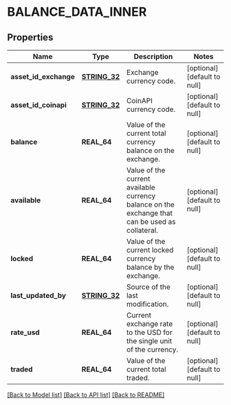 # BALANCE_DATA_INNER

## Properties
Name | Type | Description | Notes
------------ | ------------- | ------------- | -------------
**asset_id_exchange** | [**STRING_32**](STRING_32.md) | Exchange currency code. | [optional] [default to null]
**asset_id_coinapi** | [**STRING_32**](STRING_32.md) | CoinAPI currency code. | [optional] [default to null]
**balance** | **REAL_64** | Value of the current total currency balance on the exchange. | [optional] [default to null]
**available** | **REAL_64** | Value of the current available currency balance on the exchange that can be used as collateral. | [optional] [default to null]
**locked** | **REAL_64** | Value of the current locked currency balance by the exchange. | [optional] [default to null]
**last_updated_by** | [**STRING_32**](STRING_32.md) | Source of the last modification.  | [optional] [default to null]
**rate_usd** | **REAL_64** | Current exchange rate to the USD for the single unit of the currency.  | [optional] [default to null]
**traded** | **REAL_64** | Value of the current total traded. | [optional] [default to null]

[[Back to Model list]](../README.md#documentation-for-models) [[Back to API list]](../README.md#documentation-for-api-endpoints) [[Back to README]](../README.md)


